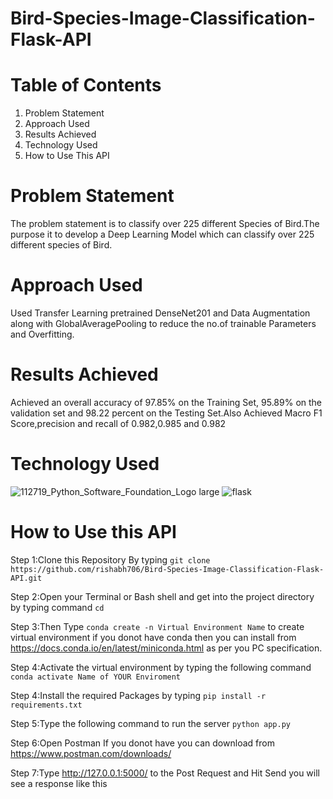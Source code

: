 # Bird-Species-Image-Classification-Flask-API

# Table of Contents
1. Problem Statement
2. Approach Used
3. Results Achieved
4. Technology Used
5. How to Use This API

# Problem Statement
The problem statement is to classify over 225 different Species of Bird.The purpose it to develop a Deep Learning Model which can classify over 225 different species of Bird.

# Approach Used
Used Transfer Learning pretrained DenseNet201 and Data Augmentation along with GlobalAveragePooling to reduce the no.of trainable Parameters and Overfitting.

# Results Achieved
Achieved an overall accuracy of 97.85% on the Training Set, 95.89% on the validation set and 98.22 percent on the Testing Set.Also Achieved Macro F1 Score,precision and recall of 0.982,0.985 and 0.982

# Technology Used
![112719_Python_Software_Foundation_Logo large](https://user-images.githubusercontent.com/37527532/91639130-21874900-ea32-11ea-8c44-b7c20a76452c.jpg)
![flask](https://user-images.githubusercontent.com/37527532/91639099-c2293900-ea31-11ea-9b8e-6a4309abc1df.png)

# How to Use this API
Step 1:Clone this Repository By typing ```git clone https://github.com/rishabh706/Bird-Species-Image-Classification-Flask-API.git```

Step 2:Open your Terminal or Bash shell and get into the project directory by typing command ```cd```

Step 3:Then Type ```conda create -n Virtual Environment Name``` to create virtual environment if you donot have conda then you can install from https://docs.conda.io/en/latest/miniconda.html as per you PC specification.

Step 4:Activate the virtual environment by typing the following command ```conda activate Name of YOUR Enviroment```

Step 4:Install the required Packages by typing ```pip install -r requirements.txt```

Step 5:Type the following command to run the server ```python app.py```

Step 6:Open Postman If you donot have you can download from https://www.postman.com/downloads/

Step 7:Type  http://127.0.0.1:5000/ to the Post Request and Hit Send you will see a response like this

